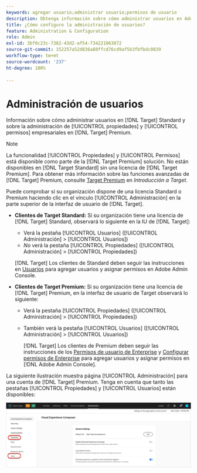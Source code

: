 ```yaml
---
keywords: agregar usuario;administrar usuario;permisos de usuario
description: Obtenga información sobre cómo administrar usuarios en Adobe  [!DNL Target]  Standard y sobre la administración de propiedades y permisos empresariales en Adobe  [!DNL Target]  Premium.
title: ¿Cómo configuro la administración de usuarios?
feature: Administration & Configuration
role: Admin
exl-id: 3bf0c23c-7382-43d2-af54-734221063872
source-git-commit: 152257a52d836a88ffcd76cd9af5b3fbfbdc0839
workflow-type: tm+mt
source-wordcount: '237'
ht-degree: 100%

---
```


# Administración de usuarios

Información sobre cómo administrar usuarios en [!DNL Target] Standard y sobre la administración de [!UICONTROL propiedades] y [!UICONTROL permisos] empresariales en [!DNL Target] Premium.

>[!NOTE]
>
>La funcionalidad [!UICONTROL Propiedades] y [!UICONTROL Permisos] está disponible como parte de la [!DNL Target Premium] solución. No están disponibles en [!DNL Target Standard] sin una licencia de [!DNL Target Premium]. Para obtener más información sobre las funciones avanzadas de [!DNL Target] Premium, consulte [Target Premium](/help/main/c-intro/intro.md#premium) en *Introducción a Target*.

Puede comprobar si su organización dispone de una licencia Standard o Premium haciendo clic en el vínculo [!UICONTROL Administración] en la parte superior de la interfaz de usuario de [!DNL Target].

* **Clientes de Target Standard:** Si su organización tiene una licencia de [!DNL Target] Standard, observará lo siguiente en la IU de [!DNL Target]:

   * Verá la pestaña [!UICONTROL Usuarios] ([!UICONTROL Administración] > [!UICONTROL Usuarios])
   * *No* verá la pestaña [!UICONTROL Propiedades] ([!UICONTROL Administración] > [!UICONTROL Propiedades])

   [!DNL Target] Los clientes de Standard deben seguir las instrucciones en [Usuarios](/help/main/administrating-target/c-user-management/c-user-management/user-management.md) para agregar usuarios y asignar permisos en Adobe Admin Console.

* **Clientes de Target Premium:** Si su organización tiene una licencia de [!DNL Target] Premium, en la interfaz de usuario de Target observará lo siguiente:

   * Verá la pestaña [!UICONTROL Propiedades] ([!UICONTROL Administración] > [!UICONTROL Propiedades])
   * También verá la pestaña [!UICONTROL Usuarios] ([!UICONTROL Administración] > [!UICONTROL Usuarios])

      [!DNL Target] Los clientes de Premium deben seguir las instrucciones de los [Permisos de usuario de Enterprise](/help/main/administrating-target/c-user-management/property-channel/property-channel.md#concept_E396B16FA2024ADBA27BC056138F9838) y [Configurar permisos de Enterprise](/help/main/administrating-target/c-user-management/property-channel/properties-overview.md#concept_22F2855DBF0D4754B9460F5D68749C71) para agregar usuarios y asignar permisos en [!DNL Adobe Admin Console].

La siguiente ilustración muestra página [!UICONTROL Administración] para una cuenta de [!DNL Target] Premium. Tenga en cuenta que tanto las pestañas [!UICONTROL Propiedades] y [!UICONTROL Usuarios] están disponibles:

![Pestaña Administración](/help/main/administrating-target/assets/premium.png)
